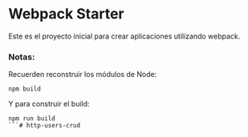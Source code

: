 # Webpack Starter

Este es el proyecto inicial para crear aplicaciones utilizando webpack.

### Notas:
Recuerden reconstruir los módulos de Node:
```
npm build
```
Y para construir el build:
```
npm run build
```#   h t t p - u s e r s - c r u d  
 